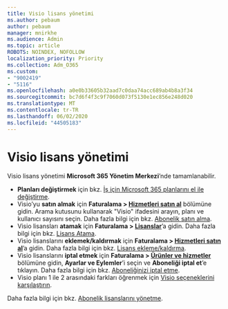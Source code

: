 ```yaml
---
title: Visio lisans yönetimi
ms.author: pebaum
author: pebaum
manager: mnirkhe
ms.audience: Admin
ms.topic: article
ROBOTS: NOINDEX, NOFOLLOW
localization_priority: Priority
ms.collection: Adm_O365
ms.custom:
- "9002419"
- "5116"
ms.openlocfilehash: a0e0b33605b32aad7c0daa74acc689ab4b8a3f34
ms.sourcegitcommit: bc7d6f4f3c9f7060d073f5130e1ec856e248d020
ms.translationtype: MT
ms.contentlocale: tr-TR
ms.lasthandoff: 06/02/2020
ms.locfileid: "44505183"
---
```

# <a name="visio-license-management"></a>Visio lisans yönetimi

Visio lisans yönetimi **Microsoft 365 Yönetim Merkezi**’nde tamamlanabilir.

- **Planları değiştirmek** için bkz. [İş için Microsoft 365 planlarını el ile değiştirme](https://docs.microsoft.com/microsoft-365/commerce/subscriptions/switch-plans-manually?view=o365-worldwide).
- Visio’yu **satın almak** için **Faturalama > [Hizmetleri satın al](https://go.microsoft.com/fwlink/p/?linkid=868433)** bölümüne gidin. Arama kutusunu kullanarak "Visio" ifadesini arayın, planı ve kullanıcı sayısını seçin. Daha fazla bilgi için bkz. [Abonelik satın alma](https://docs.microsoft.com/microsoft-365/commerce/buy-another-subscription?view=o365-worldwide).
- Visio lisansları **atamak** için **Faturalama > [Lisanslar](https://go.microsoft.com/fwlink/p/?linkid=842264)**’a gidin. Daha fazla bilgi için bkz. [Lisans Atama](https://docs.microsoft.com/microsoft-365/admin/manage/assign-licenses-to-users?view=o365-worldwide).
- Visio lisanslarını **eklemek/kaldırmak** için **Faturalama > [Hizmetleri satın al](https://go.microsoft.com/fwlink/p/?linkid=868433)**’a gidin. Daha fazla bilgi için bkz. [Lisans ekleme/kaldırma](https://docs.microsoft.com/microsoft-365/commerce/licenses/buy-licenses?view=o365-worldwide#add-or-remove-licenses-for-your-business-subscription).
- Visio lisanslarını **iptal etmek** için **Faturalama > [Ürünler ve hizmetler](https://go.microsoft.com/fwlink/p/?linkid=842054)** bölümüne gidin, **Ayarlar ve Eylemler**’i seçin ve **Aboneliği iptal et**’e tıklayın. Daha fazla bilgi için bkz. [Aboneliğinizi iptal etme](https://docs.microsoft.com/microsoft-365/commerce/subscriptions/cancel-your-subscription).
- Visio planı 1 ile 2 arasındaki farkları öğrenmek için [Visio seçeneklerini karşılaştırın](https://products.office.com/Visio/microsoft-visio-plans-and-pricing-compare-visio-options).

Daha fazla bilgi için bkz. [Abonelik lisanslarını yönetme](https://docs.microsoft.com/microsoft-365/commerce/licenses/buy-licenses?view=o365-worldwide#add-or-remove-licenses-for-your-business-subscription).
